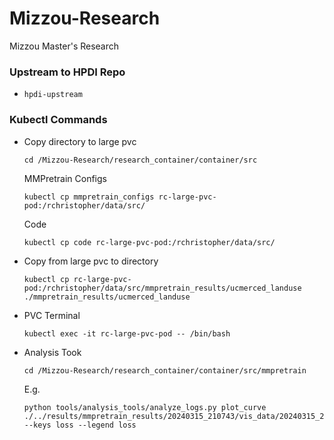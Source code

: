 # Mizzou-Research
Mizzou Master's Research


### Upstream to HPDI Repo
 - ```hpdi-upstream```

 

### Kubectl Commands
 - Copy directory to large pvc
    ```console
    cd /Mizzou-Research/research_container/container/src
    ```
    MMPretrain Configs
    ```
    kubectl cp mmpretrain_configs rc-large-pvc-pod:/rchristopher/data/src/
    ```
    Code
    ```
    kubectl cp code rc-large-pvc-pod:/rchristopher/data/src/
    ```

 - Copy from large pvc to directory
   ```console
   kubectl cp rc-large-pvc-pod:/rchristopher/data/src/mmpretrain_results/ucmerced_landuse ./mmpretrain_results/ucmerced_landuse
   ```

 - PVC Terminal
    ```console
    kubectl exec -it rc-large-pvc-pod -- /bin/bash
    ```

- Analysis Took
    ```console
    cd /Mizzou-Research/research_container/container/src/mmpretrain
    ```
    E.g.
    ```
    python tools/analysis_tools/analyze_logs.py plot_curve ./../results/mmpretrain_results/20240315_210743/vis_data/20240315_210743.json --keys loss --legend loss
    ```
